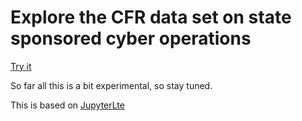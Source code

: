 # Explore the CFR data set on state sponsored cyber operations

[Try it](https://sergedroz.github.io/state_sponsored_attacks/lab/index.html)

So far all this is a bit experimental, so stay tuned. 

This is based on [JupyterLte](https://jupyterlite.readthedocs.io/en/latest/)

